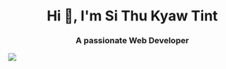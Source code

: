 <h1 align="center">Hi 👋, I'm Si Thu Kyaw Tint</h1>
<h3 align="center">A passionate Web Developer</h3>
<img src="https://media2.giphy.com/media/1fYi7IQLtBuRm2nPNo/200w.gif" style="display:flex,justify-content:center">

